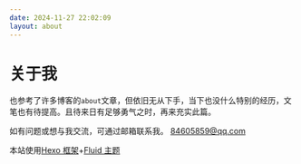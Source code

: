 ```yaml
---
date: 2024-11-27 22:02:09
layout: about
---
```


# 关于我

也参考了许多博客的`about`文章，但依旧无从下手，当下也没什么特别的经历，文笔也有待提高。且待来日有足够勇气之时，再来充实此篇。

如有问题或想与我交流，可通过邮箱联系我。 <84605859@qq.com>

本站使用[Hexo 框架](https://hexo.io/zh-cn/)+[Fluid 主题](https://github.com/fluid-dev/hexo-theme-fluid)
